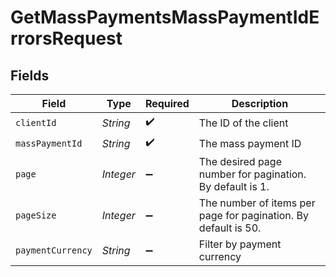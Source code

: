 # GetMassPaymentsMassPaymentIdErrorsRequest


## Fields

| Field                                                          | Type                                                           | Required                                                       | Description                                                    |
| -------------------------------------------------------------- | -------------------------------------------------------------- | -------------------------------------------------------------- | -------------------------------------------------------------- |
| `clientId`                                                     | *String*                                                       | :heavy_check_mark:                                             | The ID of the client                                           |
| `massPaymentId`                                                | *String*                                                       | :heavy_check_mark:                                             | The mass payment ID                                            |
| `page`                                                         | *Integer*                                                      | :heavy_minus_sign:                                             | The desired page number for pagination. By default is 1.       |
| `pageSize`                                                     | *Integer*                                                      | :heavy_minus_sign:                                             | The number of items per page for pagination. By default is 50. |
| `paymentCurrency`                                              | *String*                                                       | :heavy_minus_sign:                                             | Filter by payment currency                                     |